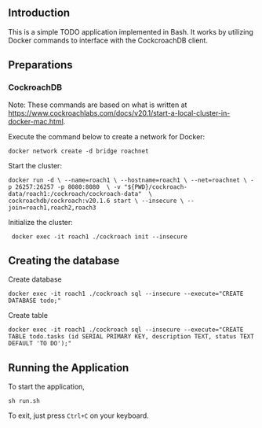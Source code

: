 ## Introduction
This is a simple TODO application implemented in Bash. It works by utilizing Docker commands to interface with the CockcroachDB client.

## Preparations

### CockroachDB
Note: These commands are based on what is written at https://www.cockroachlabs.com/docs/v20.1/start-a-local-cluster-in-docker-mac.html.

Execute the command below to create a network for Docker:

`docker network create -d bridge roachnet`

Start the cluster:

`docker run -d \
--name=roach1 \
--hostname=roach1 \
--net=roachnet \
-p 26257:26257 -p 8080:8080  \
-v "${PWD}/cockroach-data/roach1:/cockroach/cockroach-data"  \
cockroachdb/cockroach:v20.1.6 start \
--insecure \
--join=roach1,roach2,roach3
`

Initialize the cluster:

`
docker exec -it roach1 ./cockroach init --insecure`

## Creating the database
Create database

`docker exec -it roach1 ./cockroach sql --insecure --execute="CREATE DATABASE todo;"`

Create table

`docker exec -it roach1 ./cockroach sql --insecure --execute="CREATE TABLE todo.tasks (id SERIAL PRIMARY KEY, description TEXT, status TEXT DEFAULT 'TO DO');"`

## Running the Application

To start the application,

`sh run.sh`

To exit, just press `Ctrl+C` on your keyboard.